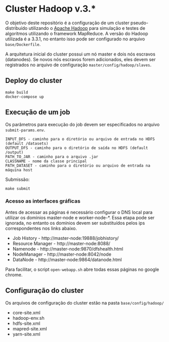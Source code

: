 # Cluster Hadoop v.3.*

O objetivo deste repositório é a configuração de um cluster pseudo-distribuído utilizando o [Apache Hadoop](https://hadoop.apache.org/) para simulação e testes de algoritmos utilizando o framework MapReduce. A versão do Hadoop utilizada é a 3.3.1, no entanto isso pode ser configurado no arquivo ```base/Dockerfile```.

A arquitetura inicial do cluster possui um nó master e dois nós escravos (datanodes). Se novos nós escravos forem adicionados, eles devem ser registrados no arquivo de configuração ```master/config/hadoop/slaves```.
## Deploy do cluster

```
make build
docker-compose up
```

## Execução de um job

Os parâmetros para execução do job devem ser especificados no arquivo ```submit-params.env```.

```
INPUT_DFS - caminho para o diretório ou arquivo de entrada no HDFS (default /datasets)
OUTPUT_DFS - caminho para o diretório de saída no HDFS (default /output)
PATH_TO_JAR - caminho para o arquivo .jar 
CLASSNAME - nome da classe principal
PATH_DATASET - caminho para o diretório ou arquivo de entrada na máquina host
```

Submissão:

```
make submit
```

### Acesso as interfaces gráficas

Antes de acessar as páginas é necessário configurar o DNS local para utilizar os domínios master-node e worker-node-*. Essa etapa pode ser ignorada, no entanto os domínios devem ser substituídos pelos ips correspondentes nos links abaixo.

- Job History - http://master-node:19888/jobhistory/ 
- Resource Manager - http://master-node:8088/
- Namenode - http://master-node:9870/dfshealth.html
- NodeManager - http://master-node:8042/node
- DataNode - http://master-node:9864/datanode.html

Para facilitar, o script ```open-webapp.sh``` abre todas essas páginas no google chrome.

## Configuração do cluster

Os arquivos de configuração do cluster estão na pasta ```base/config/hadoop/```

- core-site.xml
- hadoop-env.sh
- hdfs-site.xml
- mapred-site.xml
- yarn-site.xml


